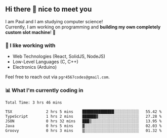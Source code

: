 ## Hi there 👋 nice to meet you

I am Paul and I am studying computer science!  
Currently, I am working on programming and **building my own completely custom slot machine**! 🎰

### 🔭 I like working with
- Web Technologies (React, SolidJS, NodeJS)
- Low-Level Languages (C, C++)
- Electronics (Arduino)

Feel free to reach out via `pgr4567codes@gmail.com`.

### 📊 What I'm currently coding in
<!--START_SECTION:waka-->

```txt
Total Time: 3 hrs 46 mins

TSX               2 hrs 5 mins    ██████████████░░░░░░░░░░░   55.42 %
TypeScript        1 hrs 2 mins    ██████▓░░░░░░░░░░░░░░░░░░   27.28 %
JSON              0 hrs 32 mins   ███▒░░░░░░░░░░░░░░░░░░░░░   13.95 %
Java              0 hrs 5 mins    ▓░░░░░░░░░░░░░░░░░░░░░░░░   02.03 %
Groovy            0 hrs 3 mins    ▒░░░░░░░░░░░░░░░░░░░░░░░░   01.32 %
```

<!--END_SECTION:waka-->

